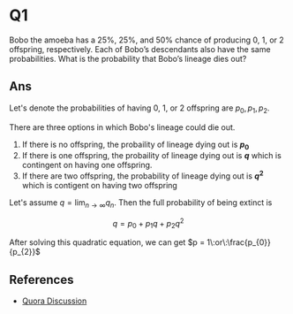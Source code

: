 # Q1
Bobo the amoeba has a 25%, 25%, and 50% chance of producing 0, 1, or 2 offspring, respectively. Each of Bobo’s descendants also have the same probabilities. What is the probability that Bobo’s lineage dies out?

## Ans

 Let's denote the probabilities of having 0, 1, or 2 offspring are $p_{0}, p_{1}, p_{2}$.

 There are three options in which Bobo's lineage could die out.
1. If there is no offspring, the probaility of lineage dying out is **$p_{0}$**
2. If there is one offspring, the probaility of lineage dying out is **$q$** which is contingent on having one offspring.
3. If there are two offspring, the probability of lineage dying out is **$q^2$** which is contigent on having two offspring

Let's assume $q = \lim_{n\to\infty} q_{n}$. Then the full probability of being extinct is

$$q = p_{0} + p_{1} q + p_{2} q^2$$

After solving this quadratic equation, we can get $p = 1\:or\:\frac{p_{0}}{p_{2}}$
## References

* [Quora Discussion](https://www.quora.com/Bobo-the-amoeba-has-a-25-25-and-50-chance-of-producing-0-1-or-2-offspring-respectively-Each-of-Bobos-descendants-also-have-the-same-probabilities-What-is-the-probability-that-Bobos-lineage-dies-out)